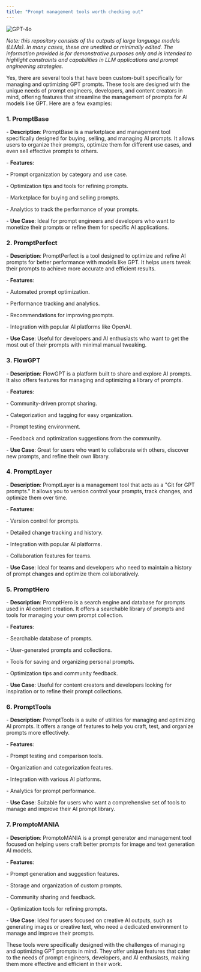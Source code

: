 ```yaml
---
title: "Prompt management tools worth checking out"
---
```

![GPT-4o](https://img.shields.io/badge/GPT--4o-3333FF?style=for-the-badge&logo=openai&logoColor=white)



*Note: this repository consists of the outputs of large language models (LLMs). In many cases, these are unedited or minimally edited. The information provided is for demonstrative purposes only and is intended to highlight constraints and capabilities in LLM applications and prompt engineering strategies.*




Yes, there are several tools that have been custom-built specifically for managing and optimizing GPT prompts. These tools are designed with the unique needs of prompt engineers, developers, and content creators in mind, offering features that streamline the management of prompts for AI models like GPT. Here are a few examples:

### 1. **PromptBase**

\- **Description**: PromptBase is a marketplace and management tool specifically designed for buying, selling, and managing AI prompts. It allows users to organize their prompts, optimize them for different use cases, and even sell effective prompts to others.

\- **Features**:

\- Prompt organization by category and use case.

\- Optimization tips and tools for refining prompts.

\- Marketplace for buying and selling prompts.

\- Analytics to track the performance of your prompts.

\- **Use Case**: Ideal for prompt engineers and developers who want to monetize their prompts or refine them for specific AI applications.

### 2. **PromptPerfect**

\- **Description**: PromptPerfect is a tool designed to optimize and refine AI prompts for better performance with models like GPT. It helps users tweak their prompts to achieve more accurate and efficient results.

\- **Features**:

\- Automated prompt optimization.

\- Performance tracking and analytics.

\- Recommendations for improving prompts.

\- Integration with popular AI platforms like OpenAI.

\- **Use Case**: Useful for developers and AI enthusiasts who want to get the most out of their prompts with minimal manual tweaking.

### 3. **FlowGPT**

\- **Description**: FlowGPT is a platform built to share and explore AI prompts. It also offers features for managing and optimizing a library of prompts.

\- **Features**:

\- Community-driven prompt sharing.

\- Categorization and tagging for easy organization.

\- Prompt testing environment.

\- Feedback and optimization suggestions from the community.

\- **Use Case**: Great for users who want to collaborate with others, discover new prompts, and refine their own library.

### 4. **PromptLayer**

\- **Description**: PromptLayer is a management tool that acts as a "Git for GPT prompts." It allows you to version control your prompts, track changes, and optimize them over time.

\- **Features**:

\- Version control for prompts.

\- Detailed change tracking and history.

\- Integration with popular AI platforms.

\- Collaboration features for teams.

\- **Use Case**: Ideal for teams and developers who need to maintain a history of prompt changes and optimize them collaboratively.

### 5. **PromptHero**

\- **Description**: PromptHero is a search engine and database for prompts used in AI content creation. It offers a searchable library of prompts and tools for managing your own prompt collection.

\- **Features**:

\- Searchable database of prompts.

\- User-generated prompts and collections.

\- Tools for saving and organizing personal prompts.

\- Optimization tips and community feedback.

\- **Use Case**: Useful for content creators and developers looking for inspiration or to refine their prompt collections.

### 6. **PromptTools**

\- **Description**: PromptTools is a suite of utilities for managing and optimizing AI prompts. It offers a range of features to help you craft, test, and organize prompts more effectively.

\- **Features**:

\- Prompt testing and comparison tools.

\- Organization and categorization features.

\- Integration with various AI platforms.

\- Analytics for prompt performance.

\- **Use Case**: Suitable for users who want a comprehensive set of tools to manage and improve their AI prompt library.

### 7. **PromptoMANIA**

\- **Description**: PromptoMANIA is a prompt generator and management tool focused on helping users craft better prompts for image and text generation AI models.

\- **Features**:

\- Prompt generation and suggestion features.

\- Storage and organization of custom prompts.

\- Community sharing and feedback.

\- Optimization tools for refining prompts.

\- **Use Case**: Ideal for users focused on creative AI outputs, such as generating images or creative text, who need a dedicated environment to manage and improve their prompts.

These tools were specifically designed with the challenges of managing and optimizing GPT prompts in mind. They offer unique features that cater to the needs of prompt engineers, developers, and AI enthusiasts, making them more effective and efficient in their work.
